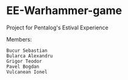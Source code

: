 # EE-Warhammer-game

Project for Pentalog's Estival Experience  
  
Members:  
  
    Bucur Sebastian  
    Bularca Alexandru  
    Grigor Teodor  
    Pavel Bogdan  
    Vulcanean Ionel  